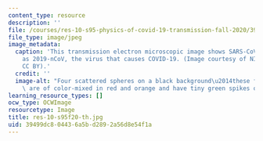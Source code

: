 ```yaml
---
content_type: resource
description: ''
file: /courses/res-10-s95-physics-of-covid-19-transmission-fall-2020/39499dc804436a5bd2892a56d8e54f1a_res-10-s95f20-th.jpg
file_type: image/jpeg
image_metadata:
  caption: 'This transmission electron microscopic image shows SARS-CoV-2, also known
    as 2019-nCoV, the virus that causes COVID-19. (Image courtesy of NIH/NIAID. License:
    CC BY).'
  credit: ''
  image-alt: "Four scattered spheres on a black background\u2014these four spheres\
    \ are of color-mixed in red and orange and have tiny green spikes on the fringe."
learning_resource_types: []
ocw_type: OCWImage
resourcetype: Image
title: res-10-s95f20-th.jpg
uid: 39499dc8-0443-6a5b-d289-2a56d8e54f1a
---
```

